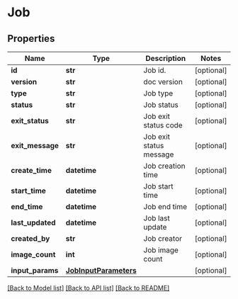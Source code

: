 # Job

## Properties
Name | Type | Description | Notes
------------ | ------------- | ------------- | -------------
**id** | **str** | Job id. | [optional] 
**version** | **str** | doc version | [optional] 
**type** | **str** | Job type | [optional] 
**status** | **str** | Job status | [optional] 
**exit_status** | **str** | Job exit status code | [optional] 
**exit_message** | **str** | Job exit status message | [optional] 
**create_time** | **datetime** | Job creation time | [optional] 
**start_time** | **datetime** | Job start time | [optional] 
**end_time** | **datetime** | Job end time | [optional] 
**last_updated** | **datetime** | Job last update | [optional] 
**created_by** | **str** | Job creator | [optional] 
**image_count** | **int** | Job image count | [optional] 
**input_params** | [**JobInputParameters**](JobInputParameters.md) |  | [optional] 

[[Back to Model list]](../README.md#documentation-for-models) [[Back to API list]](../README.md#documentation-for-api-endpoints) [[Back to README]](../README.md)


